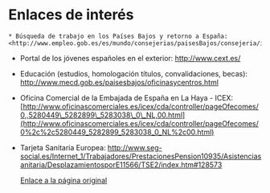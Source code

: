   Enlaces de interés
==================

    * Búsqueda de trabajo en los Países Bajos y retorno a España: <http://www.empleo.gob.es/es/mundo/consejerias/paisesBajos/consejeria/index.htm>
* Portal de los jóvenes españoles en el exterior: <http://www.cext.es/>
* Educación (estudios, homologación títulos, convalidaciones, becas): <http://www.mecd.gob.es/paisesbajos/oficinasycentros.html>
* Oficina Comercial de la Embajada de España en La Haya - ICEX: [http://www.oficinascomerciales.es/icex/cda/controller/pageOfecomes/0,,5280449\_5282899\_5283038\_0\_NL,00.html](http://www.oficinascomerciales.es/icex/cda/controller/pageOfecomes/0%2c%2c5280449_5282899_5283038_0_NL%2c00.html)
* Tarjeta Sanitaria Europea: <http://www.seg-social.es/Internet_1/Trabajadores/PrestacionesPension10935/Asistenciasanitaria/DesplazamientosporE11566/TSE2/index.htm#128573>

   [Enlace a la página original](https://www.exteriores.gob.es/Consulados/amsterdam/es/ViajarA/Paginas/Enlaces-de-inter%c3%a9s.aspx)
